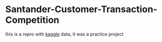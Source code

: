 # Santander-Customer-Transaction-Competition
this is a repro with [kaggle](https://www.kaggle.com/c/santander-customer-transaction-prediction) data, it was a practice project
